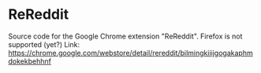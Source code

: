 # ReReddit

Source code for the Google Chrome extension "ReReddit". Firefox is not supported (yet?)
Link: https://chrome.google.com/webstore/detail/rereddit/bilmingkiiijgogakaphmdokekbehhnf
